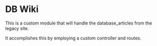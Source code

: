 # DB Wiki
This is a custom module that will handle the database_articles from the legacy site.

It accomplishes this by employing a custom controller and routes. 
